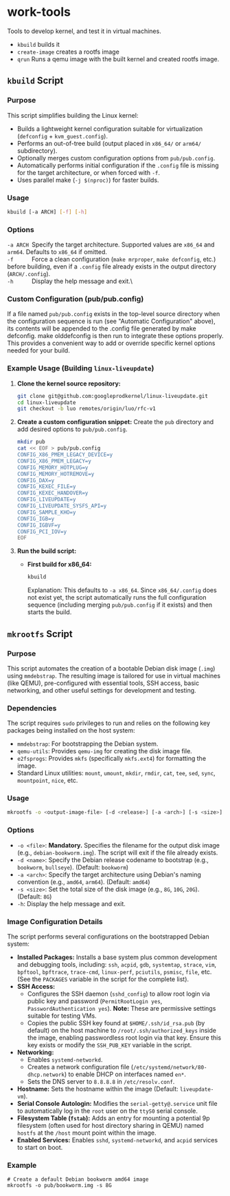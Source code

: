 # work-tools
Tools to develop kernel, and test it in virtual machines.
- `kbuild` builds it
- `create-image` creates a rootfs image
- `qrun` Runs a qemu image with the built kernel and created rootfs image.

## `kbuild` Script

### Purpose

This script simplifies building the Linux kernel:

* Builds a lightweight kernel configuration suitable for virtualization (`defconfig` + `kvm_guest.config`).
* Performs an out-of-tree build (output placed in `x86_64/` or `arm64/` subdirectory).
* Optionally merges custom configuration options from `pub/pub.config`.
* Automatically performs initial configuration if the `.config` file is missing for the target architecture, or when forced with `-f`.
* Uses parallel make (`-j $(nproc)`) for faster builds.

### Usage

```bash
kbuild [-a ARCH] [-f] [-h]
```

### Options
`-a ARCH `Specify the target architecture. Supported values are `x86_64` and `arm64`. Defaults to `x86_64` if omitted.\
`-f      `Force a clean configuration (`make mrproper`, `make defconfig`, etc.) before building, even if a `.config` file already exists in the output directory (`ARCH/.config`).\
`-h      `Display the help message and exit.\

### Custom Configuration (pub/pub.config)
If a file named `pub/pub.config` exists in the top-level source directory when the configuration sequence is run (see "Automatic Configuration" above), its contents will be appended to the .config file generated by make defconfig. make olddefconfig is then run to integrate these options properly. This provides a convenient way to add or override specific kernel options needed for your build.

### Example Usage (Building `linux-liveupdate`)

1.  **Clone the kernel source repository:**
    ```bash
    git clone git@github.com:googleprodkernel/linux-liveupdate.git
    cd linux-liveupdate
    git checkout -b luo remotes/origin/luo/rfc-v1
    ```

2.  **Create a custom configuration snippet:**
    Create the `pub` directory and add desired options to `pub/pub.config`.
    ```bash
    mkdir pub
    cat << EOF > pub/pub.config
    CONFIG_X86_PMEM_LEGACY_DEVICE=y
    CONFIG_X86_PMEM_LEGACY=y
    CONFIG_MEMORY_HOTPLUG=y
    CONFIG_MEMORY_HOTREMOVE=y
    CONFIG_DAX=y
    CONFIG_KEXEC_FILE=y
    CONFIG_KEXEC_HANDOVER=y
    CONFIG_LIVEUPDATE=y
    CONFIG_LIVEUPDATE_SYSFS_API=y
    CONFIG_SAMPLE_KHO=y
    CONFIG_IGB=y
    CONFIG_IGBVF=y
    CONFIG_PCI_IOV=y
    EOF
    ```

3.  **Run the build script:**

    * **First build for x86_64:**
        ```bash
        kbuild
        ```
        Explanation: This defaults to `-a x86_64`. Since `x86_64/.config` does not exist yet, the script automatically runs the full configuration sequence (including merging `pub/pub.config` if it exists) and then starts the build.

## `mkrootfs` Script

### Purpose

This script automates the creation of a bootable Debian disk image (`.img`) using `mmdebstrap`. The resulting image is tailored for use in virtual machines (like QEMU), pre-configured with essential tools, SSH access, basic networking, and other useful settings for development and testing.

### Dependencies

The script requires `sudo` privileges to run and relies on the following key packages being installed on the host system:

* `mmdebstrap`: For bootstrapping the Debian system.
* `qemu-utils`: Provides `qemu-img` for creating the disk image file.
* `e2fsprogs`: Provides `mkfs` (specifically `mkfs.ext4`) for formatting the image.
* Standard Linux utilities: `mount`, `umount`, `mkdir`, `rmdir`, `cat`, `tee`, `sed`, `sync`, `mountpoint`, `nice`, etc.

### Usage

```bash
mkrootfs -o <output-image-file> [-d <release>] [-a <arch>] [-s <size>] [-h]
```

### Options

* `-o <file>`: **Mandatory.** Specifies the filename for the output disk image (e.g., `debian-bookworm.img`). The script will exit if the file already exists.
* `-d <name>`: Specify the Debian release codename to bootstrap (e.g., `bookworm`, `bullseye`). (Default: `bookworm`)
* `-a <arch>`: Specify the target architecture using Debian's naming convention (e.g., `amd64`, `arm64`). (Default: `amd64`)
* `-s <size>`: Set the total size of the disk image (e.g., `8G`, `10G`, `20G`). (Default: `8G`)
* `-h`: Display the help message and exit.

### Image Configuration Details

The script performs several configurations on the bootstrapped Debian system:

* **Installed Packages:** Installs a base system plus common development and debugging tools, including: `ssh`, `acpid`, `gdb`, `systemtap`, `strace`, `vim`, `bpftool`, `bpftrace`, `trace-cmd`, `linux-perf`, `pciutils`, `psmisc`, `file`, etc. (See the `PACKAGES` variable in the script for the complete list).
* **SSH Access:**
    * Configures the SSH daemon (`sshd_config`) to allow root login via public key and password (`PermitRootLogin yes`, `PasswordAuthentication yes`). **Note:** These are permissive settings suitable for testing VMs.
    * Copies the public SSH key found at `$HOME/.ssh/id_rsa.pub` (by default) on the host machine to `/root/.ssh/authorized_keys` inside the image, enabling passwordless root login via that key. Ensure this key exists or modify the `SSH_PUB_KEY` variable in the script.
* **Networking:**
    * Enables `systemd-networkd`.
    * Creates a network configuration file (`/etc/systemd/network/80-dhcp.network`) to enable DHCP on interfaces named `en*`.
    * Sets the DNS server to `8.8.8.8` in `/etc/resolv.conf`.
* **Hostname:** Sets the hostname within the image (Default: `liveupdate-vm`).
* **Serial Console Autologin:** Modifies the `serial-getty@.service` unit file to automatically log in the `root` user on the `ttyS0` serial console.
* **Filesystem Table (`fstab`):** Adds an entry for mounting a potential 9p filesystem (often used for host directory sharing in QEMU) named `hostfs` at the `/host` mount point within the image.
* **Enabled Services:** Enables `sshd`, `systemd-networkd`, and `acpid` services to start on boot.

### Example
```
# Create a default Debian bookworm amd64 image
mkrootfs -o pub/bookworm.img -s 8G
```
